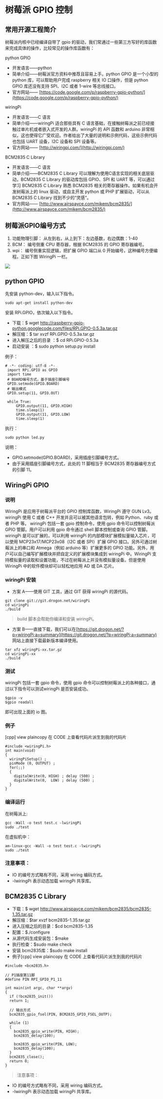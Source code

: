 # 树莓派 GPIO 控制

## 常用开源工程简介

树莓派内核中已经编译自带了 gpio 的驱动，我们常通过一些第三方写好的库函数来完成具体的操作，比较常见的操作库函数有：

python GPIO

- 开发语言——python
- 简单介绍——树莓派官方资料中推荐且容易上手。python GPIO 是一个小型的 python 库，可以帮助用户完成 raspberry 相关 IO 口操作，但是 python GPIO 库还没有支持 SPI、I2C 或者 1-wire 等总线接口。
- 官方网站—— [https://code.google.com/p/raspberry-gpio-python/](https://code.google.com/p/raspberry-gpio-python/)

wiringPi

- 开发语言——C 语言
- 简单介绍——wiringPi 适合那些具有 C 语言基础，在接触树莓派之前已经接触过单片机或者嵌入式开发的人群。wiringPi 的 API 函数和 arduino 非常相似，这也使得它广受欢迎。作者给出了大量的说明和示例代码，这些示例代码也包括 UART 设备，I2C 设备和 SPI 设备等。
- 官方网站—— [http://wiringpi.com/](http://wiringpi.com/)

BCM2835 C Library

- 开发语言——C 语言
- 简单介绍——BCM2835 C Library 可以理解为使用C语言实现的相关底层驱动，BCM2835 C Library 的驱动库包括 GPIO、SPI 和 UART 等，可以通过学习 BCM2835 C Library 熟悉 BCM2835 相关的寄存器操作。如果有机会开发树莓派上的 linux 驱动，或自主开发 python 或 PHP 扩展驱动，可以从 BCM2835 C Library 找到不少的“灵感”。
- 官方网站—— [http://www.airspayce.com/mikem/bcm2835/](http://www.airspayce.com/mikem/bcm2835/)

## 树莓派GPIO编号方式

1. 功能物理引脚：
从左到右，从上到下：左边基数，右边偶数：1-40
2. BCM：
编号侧重 CPU 寄存器，根据 BCM2835 的 GPIO 寄存器编号。
3. wpi：
  编号侧重实现逻辑，把扩展 GPIO 端口从 0 开始编号，这种编号方便编程。正如下图 WiringPi 一栏。

![](images/gpio.jpg)

## python GPIO

先安装 python-dev，输入以下指令。

```
sudo apt-get install python-dev
```

安装 RPi.GPIO，依次输入以下指令。

- 下载：$ wget http://raspberry-gpio-python.googlecode.com/files/RPi.GPIO-0.5.3a.tar.gz
- 解压缩：$ tar xvzf RPi.GPIO-0.5.3a.tar.gz
- 进入解压之后的目录 ：$ cd RPi.GPIO-0.5.3a
- 启动安装 ：$ sudo python setup.py install

例子：

```
# -*- coding: utf-8 -*-    
 import RPi.GPIO as GPIO    
 import time    
 # BOARD编号方式，基于插座引脚编号    
 GPIO.setmode(GPIO.BOARD)    
 # 输出模式    
 GPIO.setup(11, GPIO.OUT)    
     
 while True:    
     GPIO.output(11, GPIO.HIGH)    
     time.sleep(1)    
     GPIO.output(11, GPIO.LOW)    
     time.sleep(1)   
```

执行：

```
sudo python led.py
```

说明：

- GPIO.setmode(GPIO.BOARD)，采用插座引脚编号方式。
- 由于采用插座引脚编号方式，此处的 11 脚相当于 BCM2835 寄存器编号方式的引脚 11。

## WiringPi GPIO

### 说明

WiringPi 是应用于树莓派平台的 GPIO 控制库函数，WiringPi 遵守 GUN Lv3。wiringPi 使用 C 或者 C++ 开发并且可以被其他语言包转，例如 Python、ruby 或者 PHP 等。 wiringPi 包括一套 gpio 控制命令，使用 gpio 命令可以控制树莓派 GPIO 管脚。用户可以利用 gpio 命令通过 shell 脚本控制或查询 GPIO 管脚。wiringPi 是可以扩展的，可以利用 wiringPi 的内部模块扩展模拟量输入芯片，可以使用 MCP23x17/MCP23x08（I2C 或者 SPI）扩展 GPIO 接口。另外可通过树莓派上的串口和 Atmega（例如 arduino 等）扩展更多的 GPIO 功能。另外，用户可以自己编写扩展模块并把自定义的扩展模块集成到 wiringPi 中。WiringPi 支持模拟量的读取和设置功能，不过在树莓派上并没有模拟量设备。但是使用 WiringPi 中的软件模块却可以轻松地应用 AD 或 DA 芯片。

### wiringPi 安装

- 方案 A——使用 GIT 工具，通过 GIT 获得 wiringPi 的源代码。

```
git clone git://git.drogon.net/wiringPi
cd wiringPi
./build
```

>build 脚本会帮助你编译和安装 wiringPi。

- 方案 B——直接下载，我们可以在[https://git.drogon.net/?p=wiringPi;a=summary](https://git.drogon.net/?p=wiringPi;a=summary) 网站上直接下载最新版本编译使用。

```
tar xfz wiringPi-xx.tar.gz
cd wiringPi-xx
./build
```

### 测试

wiringPi 包括一套 gpio 命令，使用 gpio 命令可以控制树莓派上的各种接口，通过以下指令可以测试wiringPi 是否安装成功。

```
$gpio -v
$gpio readall
```
即可出现上面的 io 图。

### 例子

[cpp] view plaincopy 在 CODE 上查看代码片派生到我的代码片

```
#include <wiringPi.h>    
int main(void)    
{    
  wiringPiSetup() ;    
  pinMode (0, OUTPUT) ;    
  for(;;)     
  {    
    digitalWrite(0, HIGH) ; delay (500) ;    
    digitalWrite(0,  LOW) ; delay (500) ;    
  }    
}   
```
### 编译运行

在树莓派上:

```
gcc -Wall -o test test.c -lwiringPi 
sudo ./test
```

在虚拟机中：

```
am-linux-gcc -Wall -o test test.c -lwiringPi 
sudo ./test
```

### 注意事项：

- IO 的编号方式略有不同，采用 wiring 编码方式。
- -lwiringPi 表示动态加载 wiringPi 共享库。

## BCM2835 C Library

- 下载：$ wget http://www.airspayce.com/mikem/bcm2835/bcm2835-1.35.tar.gz
- 解压缩：$tar xvzf bcm2835-1.35.tar.gz
- 进入压缩之后的目录：$cd bcm2835-1.35
- 配置：$./configure
- 从源代码生成安装包：$make
- 执行检查：$sudo make check
- 安装 bcm2835库：$sudo make install
- 例子[cpp] view plaincopy 在 CODE 上查看代码片派生到我的代码片

```
#include <bcm2835.h>    
    
// P1插座第11脚    
#define PIN RPI_GPIO_P1_11    
    
int main(int argc, char **argv)    
{    
  if (!bcm2835_init())    
  return 1;    
    
  // 输出方式    
  bcm2835_gpio_fsel(PIN, BCM2835_GPIO_FSEL_OUTP);    
    
  while (1)    
  {    
    bcm2835_gpio_write(PIN, HIGH);    
    bcm2835_delay(100);    
        
    bcm2835_gpio_write(PIN, LOW);    
    bcm2835_delay(100);    
  }    
  bcm2835_close();    
  return 0;    
}   
```

> 注意事项：
>
- IO 的编号方式略有不同，采用 wiring 编码方式。
- -lwiringPi 表示动态加载 wiringPi 共享库。